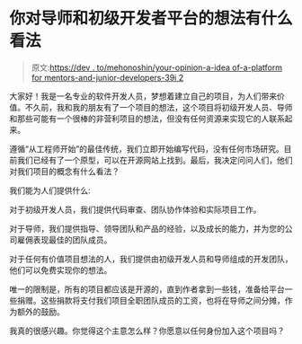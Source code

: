 # 你对导师和初级开发者平台的想法有什么看法

> 原文:[https://dev . to/mehonoshin/your-opinion-a-idea of-a-platform for mentors-and-junior-developers-39i 2](https://dev.to/mehonoshin/your-opinion-about-an-idea-of-a-platform-for-mentors-and-junior-developers-39i2)

大家好！我是一名专业的软件开发人员，梦想着建立自己的项目，为人们带来价值。不久前，我和我的朋友有了一个项目的想法，这个项目将初级开发人员、导师和那些可能有一个很棒的非营利项目的想法，但没有任何资源来实现它的人联系起来。

遵循“从工程师开始”的最佳传统，我们立即开始编写代码，没有任何市场研究。目前我们已经有了一个原型，可以在开源网站上找到。最后，我决定问问人们，他们对我们项目的概念有什么看法？

我们能为人们提供什么:

对于初级开发人员，我们提供代码审查、团队协作体验和实际项目工作。

对于导师，我们提供指导、领导团队和产品的经验，以及成长的能力，并为您的公司雇佣表现最佳的团队成员。

对于任何有价值项目想法的人，我们提供由初级开发人员和导师组成的开发团队，他们可以免费实现你的想法。

唯一的限制是，所有的项目都应该是开源的，直到作者拿到一些钱，准备给平台一些捐赠。这些捐款将支付我们项目全职团队成员的工资，也将在导师之间分摊，作为额外的鼓励。

我真的很感兴趣。你觉得这个主意怎么样？你愿意以任何身份加入这个项目吗？